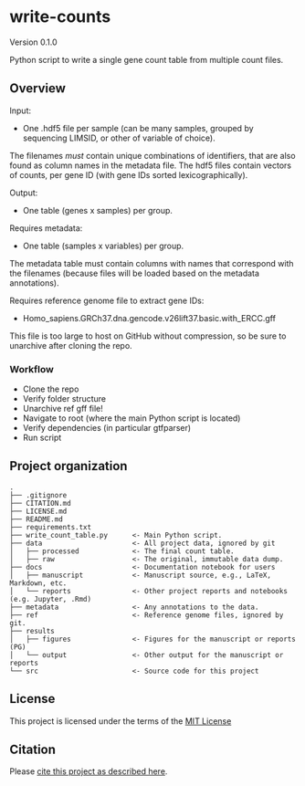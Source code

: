 # write-counts

Version 0.1.0

Python script to write a single gene count table from multiple count files.

## Overview

Input:
- One .hdf5 file per sample (can be many samples, grouped by sequencing LIMSID, or other of variable of choice).

The filenames *must* contain unique combinations of identifiers, that are also found as column names in the metadata file. The hdf5 files contain vectors of counts, per gene ID (with gene IDs sorted lexicographically).

Output:
- One table (genes x samples) per group.

Requires metadata:
- One table (samples x variables) per group. 

The metadata table must contain columns with names that correspond with the filenames (because files will be loaded based on the metadata annotations).

Requires reference genome file to extract gene IDs:
- Homo_sapiens.GRCh37.dna.gencode.v26lift37.basic.with_ERCC.gff 

This file is too large to host on GitHub without compression, so be sure to unarchive after cloning the repo.

### Workflow
- Clone the repo
- Verify folder structure
- Unarchive ref gff file!
- Navigate to root (where the main Python script is located)
- Verify dependencies (in particular gtfparser)
- Run script

## Project organization

```
.
├── .gitignore
├── CITATION.md
├── LICENSE.md
├── README.md
├── requirements.txt
├── write_count_table.py      <- Main Python script.
├── data                      <- All project data, ignored by git
│   ├── processed             <- The final count table.
│   ├── raw                   <- The original, immutable data dump.
├── docs                      <- Documentation notebook for users 
│   ├── manuscript            <- Manuscript source, e.g., LaTeX, Markdown, etc. 
│   └── reports               <- Other project reports and notebooks (e.g. Jupyter, .Rmd)
├── metadata                  <- Any annotations to the data. 
├── ref                       <- Reference genome files, ignored by git.
├── results
│   ├── figures               <- Figures for the manuscript or reports (PG)
│   └── output                <- Other output for the manuscript or reports 
└── src                       <- Source code for this project 

```


## License

This project is licensed under the terms of the [MIT License](/LICENSE.md)

## Citation

Please [cite this project as described here](/CITATION.md).
